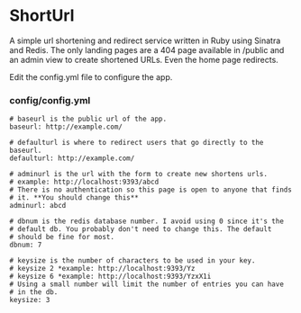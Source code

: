 # ShortUrl

A simple url shortening and redirect service written in Ruby using
Sinatra and Redis. The only landing pages are a 404 page available
in /public and an admin view to create shortened URLs. Even the home
page redirects.

Edit the config.yml file to configure the app.


### config/config.yml

    # baseurl is the public url of the app.
    baseurl: http://example.com/

    # defaulturl is where to redirect users that go directly to the baseurl.
    defaulturl: http://example.com/

    # adminurl is the url with the form to create new shortens urls.
    # example: http://localhost:9393/abcd
    # There is no authentication so this page is open to anyone that finds
    # it. **You should change this**
    adminurl: abcd

    # dbnum is the redis database number. I avoid using 0 since it's the
    # default db. You probably don't need to change this. The default
    # should be fine for most.
    dbnum: 7

    # keysize is the number of characters to be used in your key.
    # keysize 2 *example: http://localhost:9393/Yz
    # keysize 6 *example: http://localhost:9393/YzxX1i
    # Using a small number will limit the number of entries you can have
    # in the db.
    keysize: 3

